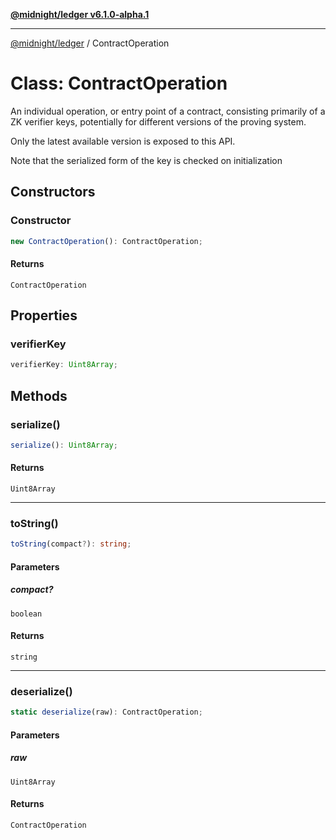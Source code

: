 [**@midnight/ledger v6.1.0-alpha.1**](../README.md)

***

[@midnight/ledger](../globals.md) / ContractOperation

# Class: ContractOperation

An individual operation, or entry point of a contract, consisting primarily
of a ZK verifier keys, potentially for different versions of the proving
system.

Only the latest available version is exposed to this API.

Note that the serialized form of the key is checked on initialization

## Constructors

### Constructor

```ts
new ContractOperation(): ContractOperation;
```

#### Returns

`ContractOperation`

## Properties

### verifierKey

```ts
verifierKey: Uint8Array;
```

## Methods

### serialize()

```ts
serialize(): Uint8Array;
```

#### Returns

`Uint8Array`

***

### toString()

```ts
toString(compact?): string;
```

#### Parameters

##### compact?

`boolean`

#### Returns

`string`

***

### deserialize()

```ts
static deserialize(raw): ContractOperation;
```

#### Parameters

##### raw

`Uint8Array`

#### Returns

`ContractOperation`

